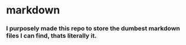 # markdown

### I purposely made this repo to store the dumbest markdown files I can find, thats literally it.
